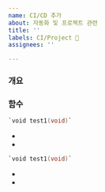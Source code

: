 ```yaml
---
name: CI/CD 추가
about: 자동화 및 프로젝트 관련
title: ''
labels: CI/Project 👷
assignees: ''

---
```


### 개요

### 함수

```c
`void test1(void)`
```
-
-


```c
`void test1(void)`
```
-
-